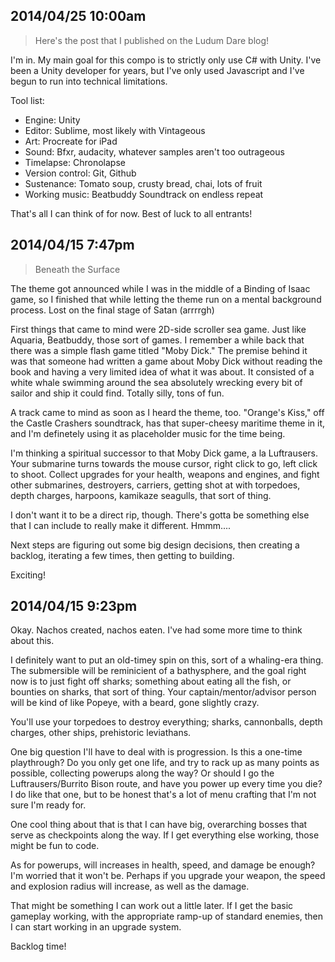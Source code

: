 2014/04/25 10:00am
------------------

> Here's the post that I published on the Ludum Dare blog!

I'm in. My main goal for this compo is to strictly only use C# with Unity. I've been a Unity developer for years, but I've only used Javascript and I've begun to run into technical limitations.

Tool list:

 - Engine: Unity
 - Editor: Sublime, most likely with Vintageous
 - Art: Procreate for iPad
 - Sound: Bfxr, audacity, whatever samples aren't too outrageous
 - Timelapse: Chronolapse
 - Version control: Git, Github
 - Sustenance: Tomato soup, crusty bread, chai, lots of fruit
 - Working music: Beatbuddy Soundtrack on endless repeat

That's all I can think of for now. Best of luck to all entrants!

2014/04/15 7:47pm
-----------------

> Beneath the Surface

The theme got announced while I was in the middle of a Binding of Isaac game, so I finished that while letting the theme run on a mental background process. Lost on the final stage of Satan (arrrrgh)

First things that came to mind were 2D-side scroller sea game. Just like Aquaria, Beatbuddy, those sort of games. I remember a while back that there was a simple flash game titled "Moby Dick." The premise behind it was that someone had written a game about Moby Dick without reading the book and having a very limited idea of what it was about. It consisted of a white whale swimming around the sea absolutely wrecking every bit of sailor and ship it could find. Totally silly, tons of fun.

A track came to mind as soon as I heard the theme, too. "Orange's Kiss," off the Castle Crashers soundtrack, has that super-cheesy maritime theme in it, and I'm definetely using it as placeholder music for the time being.

I'm thinking a spiritual successor to that Moby Dick game, a la Luftrausers. Your submarine turns towards the mouse cursor, right click to go, left click to shoot. Collect upgrades for your health, weapons and engines, and fight other submarines, destroyers, carriers, getting shot at with torpedoes, depth charges, harpoons, kamikaze seagulls, that sort of thing.

I don't want it to be a direct rip, though. There's gotta be something else that I can include to really make it different. Hmmm....

Next steps are figuring out some big design decisions, then creating a backlog, iterating a few times, then getting to building.

Exciting!

2014/04/15 9:23pm
-----------------

Okay. Nachos created, nachos eaten. I've had some more time to think about this.

I definitely want to put an old-timey spin on this, sort of a whaling-era thing. The submersible will be reminicient of a bathysphere, and the goal right now is to just fight off sharks; something about eating all the fish, or bounties on sharks, that sort of thing. Your captain/mentor/advisor person will be kind of like Popeye, with a beard, gone slightly crazy. 

You'll use your torpedoes to destroy everything; sharks, cannonballs, depth charges, other ships, prehistoric leviathans. 

One big question I'll have to deal with is progression. Is this a one-time playthrough? Do you only get one life, and try to rack up as many points as possible, collecting powerups along the way? Or should I go the Luftrausers/Burrito Bison route, and have you power up every time you die? I do like that one, but to be honest that's a lot of menu crafting that I'm not sure I'm ready for. 

One cool thing about that is that I can have big, overarching bosses that serve as checkpoints along the way. If I get everything else working, those might be fun to code.

As for powerups, will increases in health, speed, and damage be enough? I'm worried that it won't be. Perhaps if you upgrade your weapon, the speed and explosion radius will increase, as well as the damage. 

That might be something I can work out a little later. If I get the basic gameplay working, with the appropriate ramp-up of standard enemies, then I can start working in an upgrade system.

Backlog time!